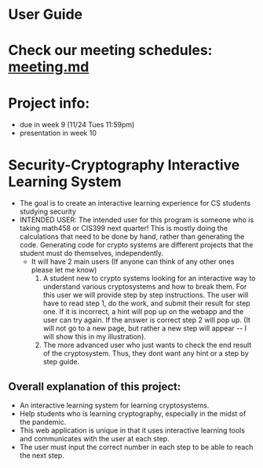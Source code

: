 # User Guide

# Check our meeting schedules: [meeting.md](https://github.com/missystem/crypto_learning_sys/blob/master/meeting.md)

# Project info:
* due in week 9 (11/24 Tues 11:59pm)
* presentation in week 10 

# Security-Cryptography Interactive Learning System

* The goal is to create an interactive learning experience for CS students studying security
* INTENDED USER: The intended user for this program is someone who is taking math458 or CIS399 next quarter! This is mostly doing the calculations that need to be done by hand, rather than generating the code. Generating code for crypto systems are different projects that the student must do themselves, independently.
  - It will have 2 main users (If anyone can think of any other ones please let me know)
    1. A student new to crypto systems looking for an interactive way to understand various cryptosystems and how to break them. For this user we will provide step by step instructions. The user will have to read step 1, do the work, and submit their result for step one. If it is incorrect, a hint will pop up on the webapp and the user can try again. If the answer is correct step 2 will pop up. (It will not go to a new page, but rather a new step will appear -- I will show this in my illustration).
    2. The more advanced user who just wants to check the end result of the cryptosystem. Thus, they dont want any hint or a step by step guide. 


## Overall explanation of this project:
* An interactive learning system for learning cryptosystems. 
* Help students who is learning cryptography, especially in the midst of the pandemic. 
* This web application is unique in that it uses interactive learning tools and communicates with the user at each step. 
* The user must input the correct number in each step to be able to reach the next step.